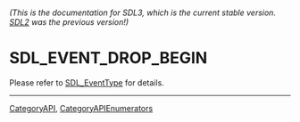 ###### (This is the documentation for SDL3, which is the current stable version. [SDL2](https://wiki.libsdl.org/SDL2/) was the previous version!)
# SDL_EVENT_DROP_BEGIN

Please refer to [SDL_EventType](SDL_EventType) for details.

----
[CategoryAPI](CategoryAPI), [CategoryAPIEnumerators](CategoryAPIEnumerators)

